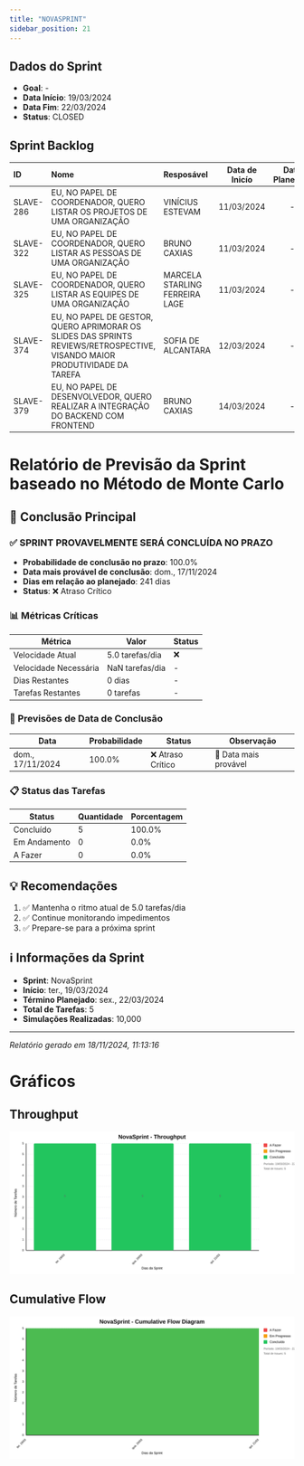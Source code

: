 ```yaml
---
title: "NOVASPRINT"
sidebar_position: 21
---
```

## Dados do Sprint
* **Goal**: -
* **Data Início**: 19/03/2024
* **Data Fim**: 22/03/2024
* **Status**: CLOSED

## Sprint Backlog

|ID |Nome |Resposável |Data de Inicío | Data Planejada | Status|
|:----    |:----|:--------  |:-------:       | :----------:  | :---: |
|SLAVE-286|EU, NO PAPEL DE COORDENADOR, QUERO LISTAR  OS PROJETOS DE UMA ORGANIZAÇÃO|VINÍCIUS ESTEVAM|11/03/2024|-|CONCLUÍDO|
|SLAVE-322|EU, NO PAPEL DE COORDENADOR, QUERO LISTAR  AS PESSOAS DE UMA ORGANIZAÇÃO|BRUNO CAXIAS|11/03/2024|-|CONCLUÍDO|
|SLAVE-325|EU, NO PAPEL DE COORDENADOR, QUERO LISTAR  AS EQUIPES DE UMA ORGANIZAÇÃO|MARCELA STARLING FERREIRA LAGE|11/03/2024|-|CONCLUÍDO|
|SLAVE-374|EU, NO PAPEL DE GESTOR, QUERO APRIMORAR OS SLIDES DAS SPRINTS REVIEWS/RETROSPECTIVE, VISANDO MAIOR PRODUTIVIDADE DA TAREFA|SOFIA DE ALCANTARA|12/03/2024|-|CONCLUÍDO|
|SLAVE-379|EU, NO PAPEL DE DESENVOLVEDOR, QUERO REALIZAR A INTEGRAÇÃO DO BACKEND COM FRONTEND|BRUNO CAXIAS|14/03/2024|-|CONCLUÍDO|

# Relatório de Previsão da Sprint baseado no Método de Monte Carlo

## 🎯 Conclusão Principal

### ✅ SPRINT PROVAVELMENTE SERÁ CONCLUÍDA NO PRAZO

- **Probabilidade de conclusão no prazo**: 100.0%
- **Data mais provável de conclusão**: dom., 17/11/2024
- **Dias em relação ao planejado**: 241 dias
- **Status**: ❌ Atraso Crítico

### 📊 Métricas Críticas

| Métrica | Valor | Status |
|---------|--------|--------|
| Velocidade Atual | 5.0 tarefas/dia | ❌ |
| Velocidade Necessária | NaN tarefas/dia | - |
| Dias Restantes | 0 dias | - |
| Tarefas Restantes | 0 tarefas | - |

### 📅 Previsões de Data de Conclusão

| Data | Probabilidade | Status | Observação |
|------|---------------|---------|------------|
| dom., 17/11/2024 | 100.0% | ❌ Atraso Crítico | 📍 Data mais provável |

### 📋 Status das Tarefas

| Status | Quantidade | Porcentagem |
|--------|------------|-------------|
| Concluído | 5 | 100.0% |
| Em Andamento | 0 | 0.0% |
| A Fazer | 0 | 0.0% |

## 💡 Recomendações

1. ✅ Mantenha o ritmo atual de 5.0 tarefas/dia
2. ✅ Continue monitorando impedimentos
3. ✅ Prepare-se para a próxima sprint

## ℹ️ Informações da Sprint

- **Sprint**: NovaSprint
- **Início**: ter., 19/03/2024
- **Término Planejado**: sex., 22/03/2024
- **Total de Tarefas**: 5
- **Simulações Realizadas**: 10,000

---
*Relatório gerado em 18/11/2024, 11:13:16*

# Gráficos
## Throughput
![Throughput](./charts/throughput-21.svg)
## Cumulative Flow
![ Cumulative Flow](./charts/cfd-21.svg)

